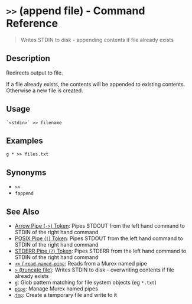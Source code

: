 # `>>` (append file) - Command Reference

> Writes STDIN to disk - appending contents if file already exists

## Description

Redirects output to file.

If a file already exists, the contents will be appended to existing contents.
Otherwise a new file is created.

## Usage

    `<stdin>` >> filename

## Examples

    g * >> files.txt

## Synonyms

- `>>`
- `fappend`

## See Also

- [Arrow Pipe (`->`) Token](../parser/pipe-arrow.md):
  Pipes STDOUT from the left hand command to STDIN of the right hand command
- [POSIX Pipe (`|`) Token](../parser/pipe-posix.md):
  Pipes STDOUT from the left hand command to STDIN of the right hand command
- [STDERR Pipe (`?`) Token](../parser/pipe-err.md):
  Pipes STDERR from the left hand command to STDIN of the right hand command
- [`<>` / `read-named-pipe`](./namedpipe.md):
  Reads from a Murex named pipe
- [`>` (truncate file)](./greater-than.md):
  Writes STDIN to disk - overwriting contents if file already exists
- [`g`](./g.md):
  Glob pattern matching for file system objects (eg `*.txt`)
- [`pipe`](./pipe.md):
  Manage Murex named pipes
- [`tmp`](./tmp.md):
  Create a temporary file and write to it
